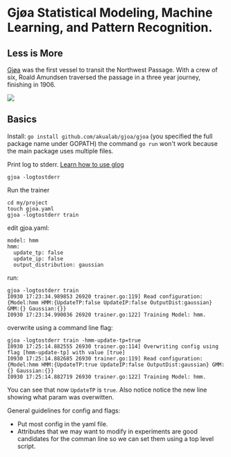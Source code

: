 # Gjøa Statistical Modeling, Machine Learning, and Pattern Recognition.

## Less is More

[Gjøa](http://en.wikipedia.org/wiki/Gj%C3%B8a) was the first vessel to transit the Northwest Passage. With a crew of six, Roald Amundsen traversed the passage in a three year journey, finishing in 1906.

![](https://raw.github.com/akualab/gjoa/master/data/gjoa.jpg)

## Basics

Install: `go install github.com/akualab/gjoa/gjoa` (you specified the full package name under GOPATH) the command `go run` won't work because the main package uses multiple files.

Print log to stderr. [Learn how to use glog](http://google-glog.googlecode.com/svn/trunk/doc/glog.html)
```
gjoa -logtostderr
```

Run the trainer
```
cd my/project
touch gjoa.yaml
gjoa -logtostderr train
```

edit gjoa.yaml:
```
model: hmm
hmm:
  update_tp: false
  update_ip: false
  output_distribution: gaussian
```

run:
```
gjoa -logtostderr train
I0930 17:23:34.989853 26920 trainer.go:119] Read configuration:
{Model:hmm HMM:{UpdateTP:false UpdateIP:false OutputDist:gaussian} GMM:{} Gaussian:{}}
I0930 17:23:34.990036 26920 trainer.go:122] Training Model: hmm.
```

overwrite using a command line flag:
```
gjoa -logtostderr train -hmm-update-tp=true
I0930 17:25:14.882555 26930 trainer.go:114] Overwriting config using flag [hmm-update-tp] with value [true]
I0930 17:25:14.882685 26930 trainer.go:119] Read configuration:
{Model:hmm HMM:{UpdateTP:true UpdateIP:false OutputDist:gaussian} GMM:{} Gaussian:{}}
I0930 17:25:14.882719 26930 trainer.go:122] Training Model: hmm.
```

You can see that now `UpdateTP` is `true`. Also notice notice the new line showing what param was overwitten.

General guidelines for config and flags:

* Put most config in the yaml file.
* Attributes that we may want to modify in experiments are good candidates for the comman line so we can set them using a top level script.

